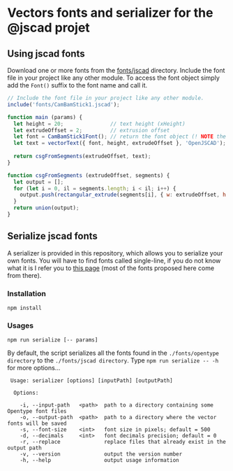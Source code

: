 # Vectors fonts and serializer for the @jscad projet

## Using jscad fonts

Download one or more fonts from the [fonts/jscad](fonts/jscad) directory.
Include the font file in your project like any other module.
To access the font object simply add the `Font()` suffix to the font name and call it.

```javascript
// Include the font file in your project like any other module.
include('fonts/CamBamStick1.jscad');

function main (params) {
  let height = 20;               // text height (xHeight)
  let extrudeOffset = 2;         // extrusion offset
  let font = CamBamStick1Font(); // return the font object (! NOTE the Font() suffix)
  let text = vectorText({ font, height, extrudeOffset }, 'OpenJSCAD');
  
  return csgFromSegments(extrudeOffset, text);
}

function csgFromSegments (extrudeOffset, segments) {
  let output = [];
  for (let i = 0, il = segments.length; i < il; i++) {
    output.push(rectangular_extrude(segments[i], { w: extrudeOffset, h: 2 }));
  }
  return union(output);
}
```

## Serialize jscad fonts

A serializer is provided in this repository, which allows you to serialize your own fonts. You will have to find fonts called single-line, if you do not know what it is I refer you to [this page](http://imajeenyus.com/computer/20150110_single_line_fonts/index.shtml) (most of the fonts proposed here come from there).

### Installation
```
npm install
```

### Usages

```
npm run serialize [-- params]
```
By default, the script serializes all the fonts found in the `./fonts/opentype directory` to the `./fonts/jscad directory`.
Type `npm run serialize -- -h` for more options...

```
 Usage: serializer [options] [inputPath] [outputPath]

  Options:

    -i, --input-path   <path>  path to a directory containing some Opentype font files
    -o, --output-path  <path>  path to a directory where the vector fonts will be saved
    -s, --font-size    <int>   font size in pixels; default = 500
    -d, --decimals     <int>   font decimals precision; default = 0
    -r, --replace              replace files that already exist in the output path
    -v, --version              output the version number
    -h, --help                 output usage information
```
